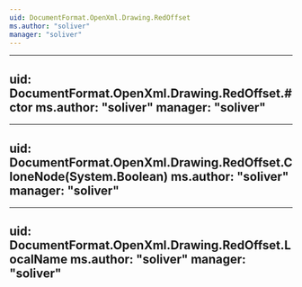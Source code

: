 ```yaml
---
uid: DocumentFormat.OpenXml.Drawing.RedOffset
ms.author: "soliver"
manager: "soliver"
---
```


---
uid: DocumentFormat.OpenXml.Drawing.RedOffset.#ctor
ms.author: "soliver"
manager: "soliver"
---

---
uid: DocumentFormat.OpenXml.Drawing.RedOffset.CloneNode(System.Boolean)
ms.author: "soliver"
manager: "soliver"
---

---
uid: DocumentFormat.OpenXml.Drawing.RedOffset.LocalName
ms.author: "soliver"
manager: "soliver"
---
